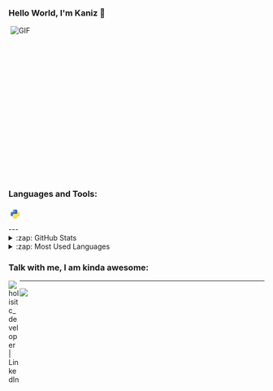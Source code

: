 ### Hello World, I'm Kaniz  👋

 <img align="right" alt="GIF" src="https://github.com/arsentieva/arsentieva/blob/main/code.gif?raw=true" width="500" height="320" />

### Languages and Tools:

[<img align="left" alt="python" width="26px" src="https://raw.githubusercontent.com/github/explore/80688e429a7d4ef2fca1e82350fe8e3517d3494d/topics/python/python.png" />](https://www.youtube.com/@KanizFatemaKF)

<br />
<br />
---

<details>
  <summary>:zap: GitHub Stats</summary>

  <img align="left" alt="Kaniz's GitHub Stats" src="https://github-readme-stats.vercel.app/api?username=kaniz-codes&show_icons=true&hide_border=true" />

</details>

<details>
  <summary>:zap: Most Used Languages</summary>

<img align="left" alt="Kaniz's GitHub Top Languages" src="https://github-readme-stats.vercel.app/api/top-langs/?username=kaniz-codes" />

</details>

[website]: https://holistic-developer.com/
[youtube]: https://www.youtube.com/channel/UCD6bHzIZCJJcJD6QHGUIyrw
[instagram]: https://www.instagram.com/holistic_developer/
[linkedin]: https://linkedin.com/in/annaarsentieva
[portfolio]: https://arsentieva.github.io/profile/

### Talk with me, I am kinda awesome:
[<img align="left" alt="holisitc_developer | LinkedIn" width="22px" src="https://cdn.jsdelivr.net/npm/simple-icons@v3/icons/linkedin.svg" />](https://www.linkedin.com/in/kaniz111)

---
[![](https://visitcount.itsvg.in/api?id=kaniz-codes&icon=5&color=1)](https://visitcount.itsvg.in)

<!-- Proudly created with GPRM ( https://gprm.itsvg.in ) -->
